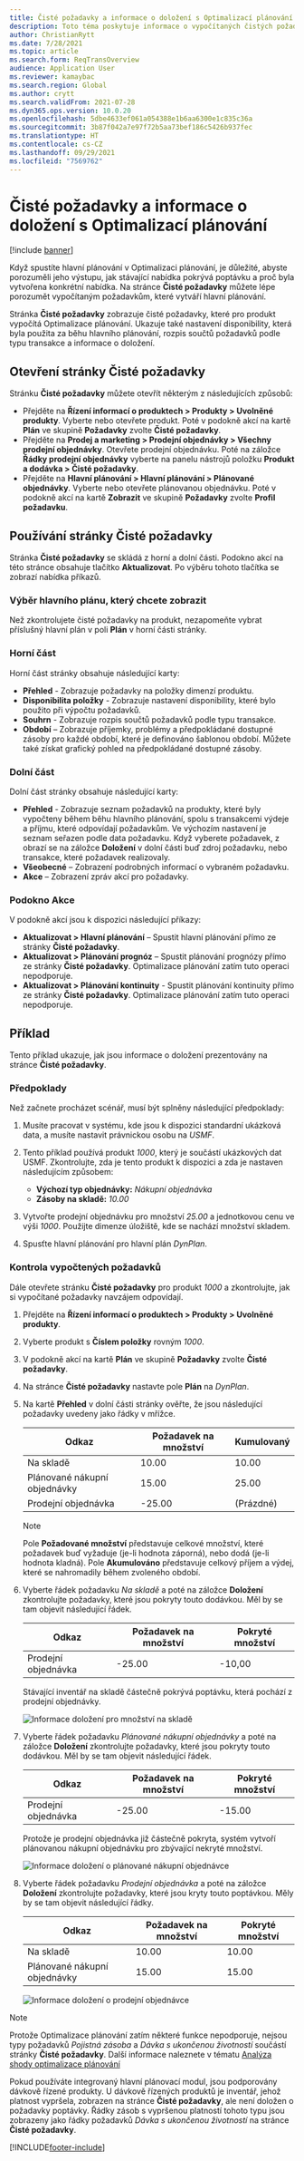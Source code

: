 ```yaml
---
title: Čisté požadavky a informace o doložení s Optimalizací plánování
description: Toto téma poskytuje informace o vypočítaných čistých požadavcích a informacích o doložení v Optimalizaci plánování.
author: ChristianRytt
ms.date: 7/28/2021
ms.topic: article
ms.search.form: ReqTransOverview
audience: Application User
ms.reviewer: kamaybac
ms.search.region: Global
ms.author: crytt
ms.search.validFrom: 2021-07-28
ms.dyn365.ops.version: 10.0.20
ms.openlocfilehash: 5dbe4633ef061a054388e1b6aa6300e1c835c36a
ms.sourcegitcommit: 3b87f042a7e97f72b5aa73bef186c5426b937fec
ms.translationtype: HT
ms.contentlocale: cs-CZ
ms.lasthandoff: 09/29/2021
ms.locfileid: "7569762"
---
```

# <a name="net-requirements-and-pegging-information-with-planning-optimization"></a>Čisté požadavky a informace o doložení s Optimalizací plánování

[!include [banner](../../includes/banner.md)]

Když spustíte hlavní plánování v Optimalizaci plánování, je důležité, abyste porozuměli jeho výstupu, jak stávající nabídka pokrývá poptávku a proč byla vytvořena konkrétní nabídka. Na stránce **Čisté požadavky** můžete lépe porozumět vypočítaným požadavkům, které vytváří hlavní plánování.

Stránka **Čisté požadavky** zobrazuje čisté požadavky, které pro produkt vypočítá Optimalizace plánování. Ukazuje také nastavení disponibility, která byla použita za běhu hlavního plánování, rozpis součtů požadavků podle typu transakce a informace o doložení.

## <a name="open-the-net-requirements-page"></a>Otevření stránky Čisté požadavky

Stránku **Čisté požadavky** můžete otevřít některým z následujících způsobů:

- Přejděte na **Řízení informací o produktech \> Produkty \> Uvolněné produkty**. Vyberte nebo otevřete produkt. Poté v podokně akcí na kartě **Plán** ve skupině **Požadavky** zvolte **Čisté požadavky**.
- Přejděte na **Prodej a marketing \> Prodejní objednávky \> Všechny prodejní objednávky**. Otevřete prodejní objednávku. Poté na záložce **Řádky prodejní objednávky** vyberte na panelu nástrojů položku **Produkt a dodávka \> Čisté požadavky**.
- Přejděte na **Hlavní plánování \> Hlavní plánování \> Plánované objednávky**. Vyberte nebo otevřete plánovanou objednávku. Poté v podokně akcí na kartě **Zobrazit** ve skupině **Požadavky** zvolte **Profil požadavku**.

## <a name="use-the-net-requirements-page"></a>Používání stránky Čisté požadavky

Stránka **Čisté požadavky** se skládá z horní a dolní části. Podokno akcí na této stránce obsahuje tlačítko **Aktualizovat**. Po výběru tohoto tlačítka se zobrazí nabídka příkazů.

### <a name="select-a-master-plan-to-view"></a>Výběr hlavního plánu, který chcete zobrazit

Než zkontrolujete čisté požadavky na produkt, nezapomeňte vybrat příslušný hlavní plán v poli **Plán** v horní části stránky.

### <a name="upper-section"></a>Horní část

Horní část stránky obsahuje následující karty:

- **Přehled** - Zobrazuje požadavky na položky dimenzí produktu.
- **Disponibilita položky** - Zobrazuje nastavení disponibility, které bylo použito při výpočtu požadavků.
- **Souhrn** - Zobrazuje rozpis součtů požadavků podle typu transakce.
- **Období** – Zobrazuje příjemky, problémy a předpokládané dostupné zásoby pro každé období, které je definováno šablonou období. Můžete také získat grafický pohled na předpokládané dostupné zásoby.

### <a name="lower-section"></a>Dolní část

Dolní část stránky obsahuje následující karty:

- **Přehled** - Zobrazuje seznam požadavků na produkty, které byly vypočteny během běhu hlavního plánování, spolu s transakcemi výdeje a příjmu, které odpovídají požadavkům. Ve výchozím nastavení je seznam seřazen podle data požadavku. Když vyberete požadavek, z obrazí se na záložce **Doložení** v dolní části buď zdroj požadavku, nebo transakce, které požadavek realizovaly.
- **Všeobecné** – Zobrazení podrobných informací o vybraném požadavku.
- **Akce** – Zobrazení zpráv akcí pro požadavky.

### <a name="the-action-pane"></a>Podokno Akce

V podokně akcí jsou k dispozici následující příkazy:

- **Aktualizovat \> Hlavní plánování** – Spustit hlavní plánování přímo ze stránky **Čisté požadavky**.
- **Aktualizovat \> Plánování prognóz** – Spustit plánování prognózy přímo ze stránky **Čisté požadavky**. Optimalizace plánování zatím tuto operaci nepodporuje.
- **Aktualizovat \> Plánování kontinuity** - Spustit plánování kontinuity přímo ze stránky **Čisté požadavky**. Optimalizace plánování zatím tuto operaci nepodporuje.

## <a name="example-scenario"></a>Příklad

Tento příklad ukazuje, jak jsou informace o doložení prezentovány na stránce **Čisté požadavky**.

### <a name="prerequisites"></a>Předpoklady

Než začnete procházet scénář, musí být splněny následující předpoklady:

1. Musíte pracovat v systému, kde jsou k dispozici standardní ukázková data, a musíte nastavit právnickou osobu na *USMF*.
2. Tento příklad používá produkt *1000*, který je součástí ukázkových dat USMF. Zkontrolujte, zda je tento produkt k dispozici a zda je nastaven následujícím způsobem:

    - **Výchozí typ objednávky:** *Nákupní objednávka*
    - **Zásoby na skladě:** *10.00*

3. Vytvořte prodejní objednávku pro množství *25.00* a jednotkovou cenu ve výši *1000*. Použijte dimenze úložiště, kde se nachází množství skladem.
4. Spusťte hlavní plánování pro hlavní plán *DynPlan*.

### <a name="review-the-calculated-requirements"></a>Kontrola vypočtených požadavků

Dále otevřete stránku **Čisté požadavky** pro produkt *1000* a zkontrolujte, jak si vypočítané požadavky navzájem odpovídají.

1. Přejděte na **Řízení informací o produktech \> Produkty \> Uvolněné produkty**.
1. Vyberte produkt s **Číslem položky** rovným *1000*.
1. V podokně akcí na kartě **Plán** ve skupině **Požadavky** zvolte **Čisté požadavky**.
1. Na stránce **Čisté požadavky** nastavte pole **Plán** na *DynPlan*.
1. Na kartě **Přehled** v dolní části stránky ověřte, že jsou následující požadavky uvedeny jako řádky v mřížce.

    | Odkaz | Požadavek na množství | Kumulovaný |
    |---|---|---|
    | Na skladě | 10.00 | 10.00 |
    | Plánované nákupní objednávky | 15.00 | 25.00 |
    | Prodejní objednávka | -25.00 | (Prázdné) |

    > [!NOTE]
    > Pole **Požadované množství** představuje celkové množství, které požadavek buď vyžaduje (je-li hodnota záporná), nebo dodá (je-li hodnota kladná). Pole **Akumulováno** představuje celkový příjem a výdej, které se nahromadily během zvoleného období.

1. Vyberte řádek požadavku *Na skladě* a poté na záložce **Doložení** zkontrolujte požadavky, které jsou pokryty touto dodávkou. Měl by se tam objevit následující řádek.

    | Odkaz | Požadavek na množství | Pokryté množství |
    |---|---|---|
    | Prodejní objednávka | -25.00 | -10,00 |

    Stávající inventář na skladě částečně pokrývá poptávku, která pochází z prodejní objednávky.

    ![Informace doložení pro množství na skladě](media/pegging-on-hand.png "Informace doložení pro množství na skladě")

1. Vyberte řádek požadavku *Plánované nákupní objednávky* a poté na záložce **Doložení** zkontrolujte požadavky, které jsou pokryty touto dodávkou. Měl by se tam objevit následující řádek.

    | Odkaz | Požadavek na množství | Pokryté množství |
    |---|---|---|
    | Prodejní objednávka | -25.00 | -15.00 |

    Protože je prodejní objednávka již částečně pokryta, systém vytvoří plánovanou nákupní objednávku pro zbývající nekryté množství.

    ![Informace doložení o plánované nákupní objednávce](media/pegging-planned-purchase-order.png "Informace doložení o plánované nákupní objednávce")

1. Vyberte řádek požadavku *Prodejní objednávka* a poté na záložce **Doložení** zkontrolujte požadavky, které jsou kryty touto poptávkou. Měly by se tam objevit následující řádky.

    | Odkaz | Požadavek na množství | Pokryté množství |
    |---|---|---|
    | Na skladě | 10.00 | 10.00 |
    | Plánované nákupní objednávky | 15.00 | 15.00 |

    ![Informace doložení o prodejní objednávce](media/pegging-planned-purchase-order.png "Informace doložení o prodejní objednávce")

> [!NOTE]
> Protože Optimalizace plánování zatím některé funkce nepodporuje, nejsou typy požadavků *Pojistná zásoba* a *Dávka s ukončenou životností* součástí stránky **Čisté požadavky**. Další informace naleznete v tématu [Analýza shody optimalizace plánování](planning-optimization-fit-analysis.md)
>
> Pokud používáte integrovaný hlavní plánovací modul, jsou podporovány dávkově řízené produkty. U dávkově řízených produktů je inventář, jehož platnost vypršela, zobrazen na stránce **Čisté požadavky**, ale není doložen o požadavky poptávky. Řádky zásob s vypršenou platností tohoto typu jsou zobrazeny jako řádky požadavků *Dávka s ukončenou životností* na stránce **Čisté požadavky**.

[!INCLUDE[footer-include](../../../includes/footer-banner.md)]
